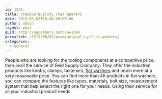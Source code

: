 ```yaml
---
id: 1344
title: Premium Quality Flat Washers
date: 2013-06-02T18:48:00+00:00
author: admin
layout: post
guid: http://aquatours.net/?p=1344
permalink: /2013/06/02/premium-quality-flat-washers/
categories:
  - General
---
```

People who are looking for the tooling components at a competitive price, then avail the service of Reid Supply Company. They offer the industrial products like knobs, clamps, fasteners, [flat washers](http://www.reidsupply.com/products/tooling-components/washers/flat-washers/) and much more at a very reasonable price. You can find more than 48 products in flat washers, you can compare the features like types, materials, bolt size, measurement system that help select the right one for your needs. Using their service for all your industrial product needs.